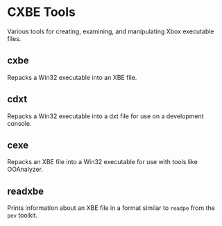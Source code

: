 CXBE Tools
==========

Various tools for creating, examining, and manipulating Xbox executable files.

## cxbe

Repacks a Win32 executable into an XBE file.

## cdxt

Repacks a Win32 executable into a dxt file for use on a development console.

## cexe

Repacks an XBE file into a Win32 executable for use with tools like OOAnalyzer.

## readxbe

Prints information about an XBE file in a format similar to `readpe` from the `pev` toolkit.


